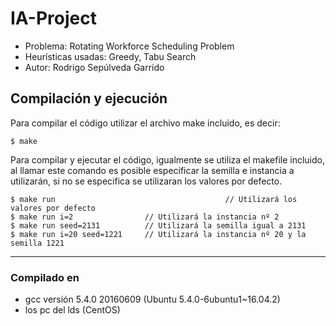 # IA-Project

- Problema: Rotating Workforce Scheduling Problem
- Heurísticas usadas: Greedy, Tabu Search
- Autor: Rodrigo Sepúlveda Garrido

## Compilación y ejecución

Para compilar el código utilizar el archivo make incluido, es decir:

```
$ make
```

Para compilar y ejecutar el código, igualmente se utiliza el makefile incluido, al llamar este comando es posible especificar la semilla e instancia a utilizarán, si no se especifica se utilizaran los valores por defecto.

```
$ make run										// Utilizará los valores por defecto 
$ make run i=2                // Utilizará la instancia nº 2
$ make run seed=2131          // Utilizará la semilla igual a 2131
$ make run i=20 seed=1221     // Utilizará la instancia nº 20 y la semilla 1221
```

----------------------------------------------------------------------------------------------------------------------------

### Compilado en 

- gcc versión 5.4.0 20160609 (Ubuntu 5.4.0-6ubuntu1~16.04.2) 
- los pc del lds (CentOS)
